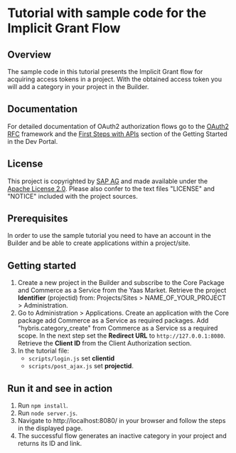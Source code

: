 # Tutorial with sample code for the Implicit Grant Flow

## Overview
The sample code in this tutorial presents the Implicit Grant flow for acquiring access tokens in a project. With the obtained access token you will add a category in your project in the Builder.

## Documentation
For detailed documentation of OAuth2 authorization flows go to the [OAuth2 RFC](http://tools.ietf.org/html/rfc6749#section-1.3) framework and the [First Steps with APIs](https://devportal.yaas.io/gettingstarted/) section of the Getting Started in the Dev Portal.

## License
This project is copyrighted by [SAP AG](http://www.sap.com/) and made available under the [Apache License 2.0](http://www.apache.org/licenses/LICENSE-2.0.html). Please also confer to the text files "LICENSE" and "NOTICE" included with the project sources.

## Prerequisites
In order to use the sample tutorial you need to have an account in the Builder and be able to create applications within a project/site.

## Getting started
1. Create a new project in the Builder and subscribe to the Core Package and Commerce as a Service from the Yaas Market. Retrieve the project **Identifier** (projectid) from: Projects/Sites > NAME_OF_YOUR_PROJECT > Administration.
2. Go to Administration > Applications. Create an application with the Core package add Commerce as a Service as required packages. Add "hybris.category_create" from Commerce as a Service ss a required scope. In the next step set the **Redirect URL** to `http://127.0.0.1:8080`. Retrieve the  **Client ID** from the Client Authorization section.
3. In the tutorial file:
    * `scripts/login.js` set **clientid**
    * `scripts/post_ajax.js` set **projectid**.

## Run it and see in action
1. Run `npm install`.
2. Run `node server.js`.
3. Navigate to http://localhost:8080/ in your browser and follow the steps in the displayed page.
4. The successful flow generates an inactive category in your project and returns its ID and link.
